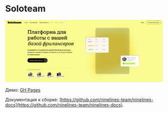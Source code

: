 # Soloteam

![img.png](img.png)

Демо: [GH Pages](https://ovcharov2v.github.io/soloteam/)

Документация к сборке: [https://github.com/ninelines-team/ninelines-docs](https://github.com/ninelines-team/ninelines-docs).
